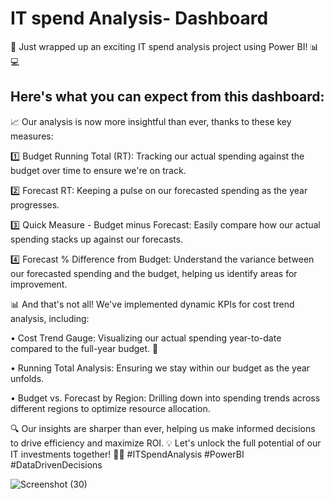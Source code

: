 #  IT spend Analysis- Dashboard

🚀 Just wrapped up an exciting IT spend analysis project using Power BI! 📊💻


 ## Here's what you can expect from this dashboard:

📈 Our analysis is now more insightful than ever, thanks to these key measures:

1️⃣ Budget Running Total (RT): Tracking our actual spending against the budget over time to ensure we're on track.

2️⃣ Forecast RT: Keeping a pulse on our forecasted spending as the year progresses.

3️⃣ Quick Measure - Budget minus Forecast: Easily compare how our actual spending stacks up against our forecasts.

4️⃣ Forecast % Difference from Budget: Understand the variance between our forecasted spending and the budget, helping us identify areas for improvement.

📊 And that's not all! We've implemented dynamic KPIs for cost trend analysis, including:

•	Cost Trend Gauge: Visualizing our actual spending year-to-date compared to the full-year budget. 🎯

•	Running Total Analysis: Ensuring we stay within our budget as the year unfolds.

•	Budget vs. Forecast by Region: Drilling down into spending trends across different regions to optimize resource allocation.

🔍 Our insights are sharper than ever, helping us make informed decisions to drive efficiency and maximize ROI. 💡 Let's unlock the full potential of our IT investments together! 💼💡 #ITSpendAnalysis #PowerBI #DataDrivenDecisions



![Screenshot (30)](https://github.com/Mohanasundaram-Mohi/Maven-Toy-Sales-Analysis-/assets/168515064/837e97d6-f275-4560-ad40-1e17c3f1c637)










 

